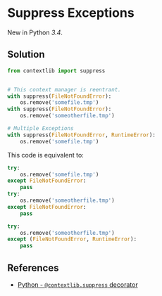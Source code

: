 # Suppress Exceptions

New in Python *3.4*.

## Solution

```python
from contextlib import suppress


# This context manager is reentrant.
with suppress(FileNotFoundError):
    os.remove('somefile.tmp')
with suppress(FileNotFoundError):
    os.remove('someotherfile.tmp')

# Multiple Exceptions
with suppress(FileNotFoundError, RuntimeError):
    os.remove('somefile.tmp')
```

This code is equivalent to:

```python
try:
    os.remove('somefile.tmp')
except FileNotFoundError:
    pass
try:
    os.remove('someotherfile.tmp')
except FileNotFoundError:
    pass

try:
    os.remove('someotherfile.tmp')
except (FileNotFoundError, RuntimeError):
    pass
```

## References

- [Python - `@contextlib.suppress` decorator](https://docs.python.org/3/library/contextlib.html#contextlib.suppress)
